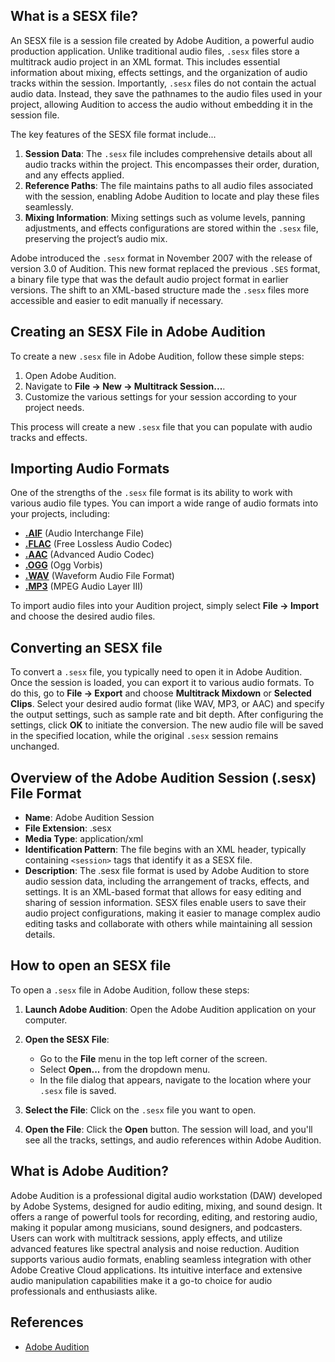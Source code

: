 ## What is a SESX file?

An SESX file is a session file created by Adobe Audition, a powerful audio production application. Unlike traditional audio files, `.sesx` files store a multitrack audio project in an XML format. This includes essential information about mixing, effects settings, and the organization of audio tracks within the session. Importantly, `.sesx` files do not contain the actual audio data. Instead, they save the pathnames to the audio files used in your project, allowing Audition to access the audio without embedding it in the session file.

The key features of the SESX file format include...

1.  **Session Data**: The `.sesx` file includes comprehensive details about all audio tracks within the project. This encompasses their order, duration, and any effects applied.
2.  **Reference Paths**: The file maintains paths to all audio files associated with the session, enabling Adobe Audition to locate and play these files seamlessly.
3.  **Mixing Information**: Mixing settings such as volume levels, panning adjustments, and effects configurations are stored within the `.sesx` file, preserving the project’s audio mix.
  
Adobe introduced the `.sesx` format in November 2007 with the release of version 3.0 of Audition. This new format replaced the previous `.SES` format, a binary file type that was the default audio project format in earlier versions. The shift to an XML-based structure made the `.sesx` files more accessible and easier to edit manually if necessary.

## Creating an SESX File in Adobe Audition

To create a new `.sesx` file in Adobe Audition, follow these simple steps:

1.  Open Adobe Audition.
2.  Navigate to **File → New → Multitrack Session...**.
3.  Customize the various settings for your session according to your project needs.

This process will create a new `.sesx` file that you can populate with audio tracks and effects.

## Importing Audio Formats

One of the strengths of the `.sesx` file format is its ability to work with various audio file types. You can import a wide range of audio formats into your projects, including:

-   [**.AIF**][1] (Audio Interchange File)
-   [**.FLAC**][2] (Free Lossless Audio Codec)
-   [**.AAC**][3] (Advanced Audio Codec)
-   [**.OGG**][4] (Ogg Vorbis)
-   [**.WAV**][5] (Waveform Audio File Format)
-   [**.MP3**][6] (MPEG Audio Layer III)

To import audio files into your Audition project, simply select **File → Import** and choose the desired audio files.

## Converting an SESX file

To convert a `.sesx` file, you typically need to open it in Adobe Audition. Once the session is loaded, you can export it to various audio formats. To do this, go to **File → Export** and choose **Multitrack Mixdown** or **Selected Clips**. Select your desired audio format (like WAV, MP3, or AAC) and specify the output settings, such as sample rate and bit depth. After configuring the settings, click **OK** to initiate the conversion. The new audio file will be saved in the specified location, while the original `.sesx` session remains unchanged.

## Overview of the Adobe Audition Session (.sesx) File Format

-   **Name**: Adobe Audition Session
-   **File Extension**: .sesx
-   **Media Type**: application/xml
-   **Identification Pattern**: The file begins with an XML header, typically containing `<session>` tags that identify it as a SESX file.
-   **Description**: The .sesx file format is used by Adobe Audition to store audio session data, including the arrangement of tracks, effects, and settings. It is an XML-based format that allows for easy editing and sharing of session information. SESX files enable users to save their audio project configurations, making it easier to manage complex audio editing tasks and collaborate with others while maintaining all session details.

## How to open an SESX file

To open a `.sesx` file in Adobe Audition, follow these steps:

1.  **Launch Adobe Audition**: Open the Adobe Audition application on your computer.
2.  **Open the SESX File**:
    
    -   Go to the **File** menu in the top left corner of the screen.
    -   Select **Open...** from the dropdown menu.
    -   In the file dialog that appears, navigate to the location where your `.sesx` file is saved.
3.  **Select the File**: Click on the `.sesx` file you want to open.
4.  **Open the File**: Click the **Open** button. The session will load, and you'll see all the tracks, settings, and audio references within Adobe Audition.

## What is Adobe Audition?

Adobe Audition is a professional digital audio workstation (DAW) developed by Adobe Systems, designed for audio editing, mixing, and sound design. It offers a range of powerful tools for recording, editing, and restoring audio, making it popular among musicians, sound designers, and podcasters. Users can work with multitrack sessions, apply effects, and utilize advanced features like spectral analysis and noise reduction. Audition supports various audio formats, enabling seamless integration with other Adobe Creative Cloud applications. Its intuitive interface and extensive audio manipulation capabilities make it a go-to choice for audio professionals and enthusiasts alike.

## References
* [Adobe Audition](https://en.wikipedia.org/wiki/Adobe_Audition)

[1]: https://docs.fileformat.com/audio/aif/
[2]: https://docs.fileformat.com/audio/flac/
[3]: https://docs.fileformat.com/audio/aac/
[4]: https://docs.fileformat.com/audio/ogg/
[5]: https://docs.fileformat.com/audio/wav/
[6]: https://docs.fileformat.com/audio/mp3/
